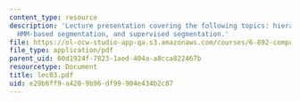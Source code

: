 ```yaml
---
content_type: resource
description: 'Lecture presentation covering the following topics: hierarchical segmentation,
  HMM-based segmentation, and supervised segmentation.'
file: https://ol-ocw-studio-app-qa.s3.amazonaws.com/courses/6-892-computational-models-of-discourse-spring-2004/e29b6ff9a4209b96df99904e434b2c87_lec03.pdf
file_type: application/pdf
parent_uid: 60d1924f-7823-1aed-404a-a8cca822467b
resourcetype: Document
title: lec03.pdf
uid: e29b6ff9-a420-9b96-df99-904e434b2c87
---
```

